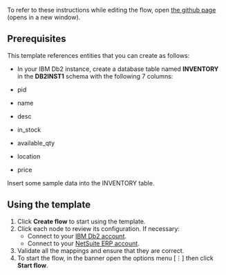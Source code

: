 To refer to these instructions while editing the flow, open [the github page](https://github.com/ot4i/app-connect-templates/blob/master/resources/markdown/Product%20catalog%20and%20stock%20lookup_instructions.md) (opens in a new window).

## Prerequisites

This template references entities that you can create as follows:

- In your IBM Db2 instance, create a database table named **INVENTORY** in the **DB2INST1** schema with the following 7 columns: 

 - pid
 - name
 - desc
 - in_stock
 - available_qty
 - location
 - price


  Insert some sample data into the INVENTORY table.

## Using the template

1. Click **Create flow** to start using the template.
1. Click each node to review its configuration. If necessary:
   - Connect to your [IBM Db2 account](https://developer.ibm.com/integration/docs/app-connect/how-to-guides-for-apps/use-ibm-app-connect-ibm-db2/).
   - Connect to your [NetSuite ERP account](https://developer.ibm.com/integration/docs/app-connect/how-to-guides-for-apps/use-ibm-app-connect-netsuite/).
1. Validate all the mappings and ensure that they are correct.
1. To start the flow, in the banner open the options menu [&#8942;] then click **Start flow**.

